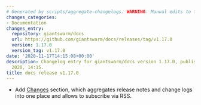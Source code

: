 ```yaml
---
# Generated by scripts/aggregate-changelogs. WARNING: Manual edits to this files will be overwritten.
changes_categories:
- Documentation
changes_entry:
  repository: giantswarm/docs
  url: https://github.com/giantswarm/docs/releases/tag/v1.17.0
  version: 1.17.0
  version_tag: v1.17.0
date: '2020-11-17T14:15:08+00:00'
description: Changelog entry for giantswarm/docs version 1.17.0, published on 17 November
  2020, 14:15.
title: docs release v1.17.0
---
```


- Add [Changes](https://docs.giantswarm.io/changes/) section, which aggregates release notes and change logs into one place and allows to subscribe via RSS.
